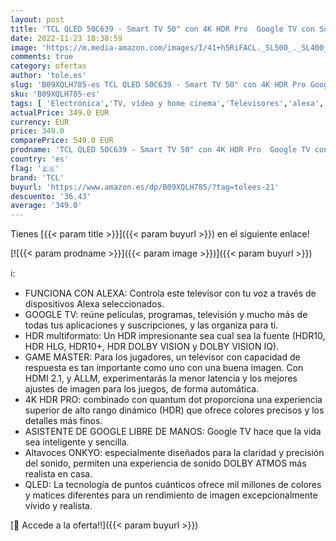 ```yaml
---
layout: post
title: 'TCL QLED 50C639 - Smart TV 50" con 4K HDR Pro  Google TV con Sonido Onkyo  Motion Clarity  Google Assistant Incorporado & Compatible con Alexa'
date: 2022-11-23 18:38:59
image: 'https://m.media-amazon.com/images/I/41+h5RiFACL._SL500_._SL400_.jpg'
comments: true
category: ofertas
author: 'tole.es'
slug: 'B09XQLH785-es TCL QLED 50C639 - Smart TV 50" con 4K HDR Pro Google TV...'
sku: 'B09XQLH785-es'
tags: [ 'Electrónica','TV, vídeo y home cinema','Televisores','alexa','tcl','🇪🇸', ]
actualPrice: 349.0 EUR
currency: EUR
price: 349.0
comparePrice: 549.0 EUR
prodname: 'TCL QLED 50C639 - Smart TV 50" con 4K HDR Pro  Google TV con Sonido Onkyo  Motion Clarity  Google Assistant Incorporado & Compatible con Alexa'
country: 'es'
flag: '🇪🇸'
brand: 'TCL'
buyurl: 'https://www.amazon.es/dp/B09XQLH785/?tag=tolees-21'
descuento: '36.43'
average: '349.0'
---
```


Tienes [{{< param title >}}]({{< param buyurl >}}) en el siguiente enlace!

[![{{< param prodname >}}]({{< param image >}})]({{< param buyurl >}})

ℹ️:

- FUNCIONA CON ALEXA: Controla este televisor con tu voz a través de dispositivos Alexa seleccionados.
- GOOGLE TV: reúne películas, programas, televisión y mucho más de todas tus aplicaciones y suscripciones, y las organiza para ti.
- HDR multiformato: Un HDR impresionante sea cual sea la fuente (HDR10, HDR HLG, HDR10+, HDR DOLBY VISION y DOLBY VISION IQ).
- GAME MASTER: Para los jugadores, un televisor con capacidad de respuesta es tan importante como uno con una buena imagen. Con HDMI 2.1, y ALLM, experimentarás la menor latencia y los mejores ajustes de imagen para los juegos, de forma automática.
- 4K HDR PRO: combinado con quantum dot proporciona una experiencia superior de alto rango dinámico (HDR) que ofrece colores precisos y los detalles más finos.
- ASISTENTE DE GOOGLE LIBRE DE MANOS: Google TV hace que la vida sea inteligente y sencilla.
- Altavoces ONKYO: especialmente diseñados para la claridad y precisión del sonido, permiten una experiencia de sonido DOLBY ATMOS más realista en casa.
- QLED: La tecnología de puntos cuánticos ofrece mil millones de colores y matices diferentes para un rendimiento de imagen excepcionalmente vívido y realista.

[🛒 Accede a la oferta!!]({{< param buyurl >}})
